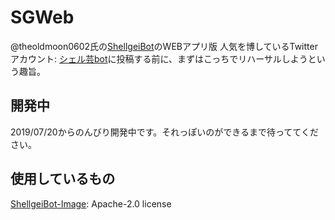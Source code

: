 # SGWeb

@theoldmoon0602氏の[ShellgeiBot](https://github.com/theoldmoon0602/ShellgeiBot)のWEBアプリ版
人気を博しているTwitterアカウント: [シェル芸bot](https://twitter.com/minyoruminyon)に投稿する前に、まずはこっちでリハーサルしようという趣旨。

## 開発中

2019/07/20からのんびり開発中です。それっぽいのができるまで待っててください。

## 使用しているもの

[ShellgeiBot-Image](https://github.com/theoldmoon0602/ShellgeiBot-Image): Apache-2.0 license
